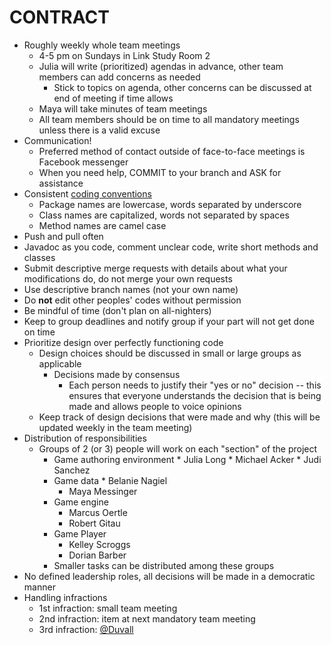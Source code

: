 CONTRACT
===

* Roughly weekly whole team meetings
	* 4-5 pm on Sundays in Link Study Room 2
	* Julia will write (prioritized) agendas in advance, other team members can add concerns as needed
		* Stick to topics on agenda, other concerns can be discussed at end of meeting if time allows
	* Maya will take minutes of team meetings
	* All team members should be on time to all mandatory meetings unless there is a valid excuse
* Communication!
	* Preferred method of contact outside of face-to-face meetings is Facebook messenger 
	* When you need help, COMMIT to your branch and ASK for assistance
* Consistent [coding conventions](https://www.geeksforgeeks.org/java-naming-conventions/)
	* Package names are lowercase, words separated by underscore
	* Class names are capitalized, words not separated by spaces
	* Method names are camel case 
* Push and pull often
* Javadoc as you code, comment unclear code, write short methods and classes
* Submit descriptive merge requests with details about what your modifications do, do not merge your own requests
* Use descriptive branch names (not your own name)
* Do **not** edit other peoples' codes without permission
* Be mindful of time (don't plan on all-nighters)
* Keep to group deadlines and notify group if your part will not get done on time
* Prioritize design over perfectly functioning code
	* Design choices should be discussed in small or large groups as applicable 
		* Decisions made by consensus
			* Each person needs to justify their "yes or no" decision -- this ensures that everyone understands the decision that is being made and allows people to voice opinions
	* Keep track of design decisions that were made and why (this will be updated weekly in the team meeting)
* Distribution of responsibilities
	* Groups of 2 (or 3) people will work on each "section" of the project
	    * Game authoring environment
	    		* Julia Long
	    		* Michael Acker
	    		* Judi Sanchez
	    * Game data
	    		* Belanie Nagiel
	   		* Maya Messinger
		* Game engine
			* Marcus Oertle
	        * Robert Gitau
        * Game Player
            * Kelley Scroggs
            * Dorian Barber
		* Smaller tasks can be distributed among these groups
* No defined leadership roles, all decisions will be made in a democratic manner
* Handling infractions
	* 1st infraction: small team meeting
	* 2nd infraction: item at next mandatory team meeting
	* 3rd infraction: [@Duvall](https://users.cs.duke.edu/~rcd/images/rcd.jpg)